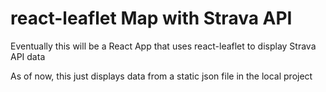 # react-leaflet Map with Strava API

Eventually this will be a React App that uses react-leaflet to display Strava API data

As of now, this just displays data from a static json file in the local project
